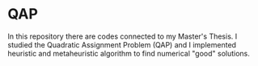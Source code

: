 # QAP

In this repository there are codes connected to my Master's Thesis. 
I studied the Quadratic Assignment Problem (QAP) and I implemented heuristic and metaheuristic algorithm to find numerical "good" solutions.
